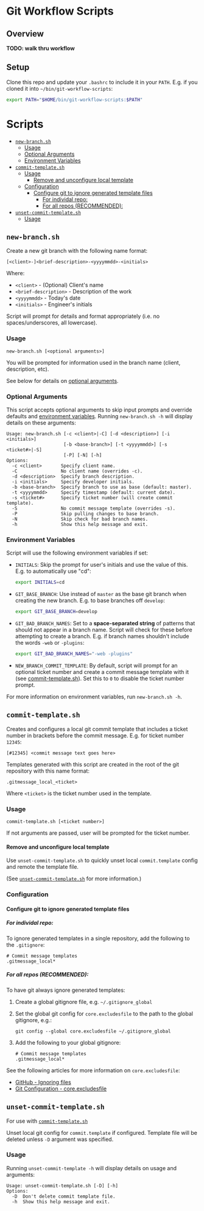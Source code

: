 # Git Workflow Scripts

## Overview

**TODO: walk thru workflow**

## Setup

Clone this repo and update your `.bashrc` to include it in your `PATH`. E.g. if
you cloned it into `~/bin/git-workflow-scripts`:

```bash
export PATH="$HOME/bin/git-workflow-scripts:$PATH"
```

# Scripts

<!-- vim-markdown-toc GFM -->

* [`new-branch.sh`](#new-branchsh)
    * [Usage](#usage)
    * [Optional Arguments](#optional-arguments)
    * [Environment Variables](#environment-variables)
* [`commit-template.sh`](#commit-templatesh)
    * [Usage](#usage-1)
        * [Remove and unconfigure local template](#remove-and-unconfigure-local-template)
    * [Configuration](#configuration)
        * [Configure git to ignore generated template files](#configure-git-to-ignore-generated-template-files)
            * [For individal repo:](#for-individal-repo)
            * [For all repos (RECOMMENDED):](#for-all-repos-recommended)
* [`unset-commit-template.sh`](#unset-commit-templatesh)
    * [Usage](#usage-2)

<!-- vim-markdown-toc -->

## `new-branch.sh`

Create a new git branch with the following name format:

```
[<client>-]<brief-description>-<yyyymmdd>-<initials>
```

Where:

  - `<client>` - (Optional) Client's name
  - `<brief-description>` - Description of the work
  - `<yyyymmdd>` - Today's date
  - `<initials>` - Engineer's initials

Script will prompt for details and format appropriately (i.e. no
spaces/underscores, all lowercase).

### Usage

```
new-branch.sh [<optional arguments>]
```

You will be prompted for information used in the branch name (client,
description, etc). 

See below for details on [optional arguments](#optional-arguments).

### Optional Arguments

This script accepts optional arguments to skip input prompts and override
defaults and [environment variables](#environment-variables). Running
`new-branch.sh -h` will display details on these arguments:

```
Usage: new-branch.sh [-c <client>|-C] [-d <description>] [-i <initials>]
                     [-b <base-branch>] [-t <yyyymmdd>] [-s <ticket#>|-S]
                     [-P] [-N] [-h]
Options:
  -c <client>       Specify client name.
  -C                No client name (overrides -c).
  -d <description>  Specify branch description.
  -i <initials>     Specify developer initials.
  -b <base-branch>  Specify branch to use as base (default: master).
  -t <yyyymmdd>     Specify timestamp (default: current date).
  -s <ticket#>      Specify ticket number (will create commit template).
  -S                No commit message template (overrides -s).
  -P                Skip pulling changes to base branch.
  -N                Skip check for bad branch names.
  -h                Show this help message and exit.
```

### Environment Variables

Script will use the following environment variables if set:

- `INITIALS`: Skip the prompt for user's initials and use the value of this.
  E.g. to automatically use "cd":

    ```bash
    export INITIALS=cd
    ```

- `GIT_BASE_BRANCH`: Use instead of `master` as the base git branch when
  creating the new branch. E.g. to base branches off `develop`:

    ```bash
    export GIT_BASE_BRANCH=develop    
    ```

- `GIT_BAD_BRANCH_NAMES`: Set to a **space-separated string** of patterns that
  should not appear in a branch name. Script will check for these before
  attempting to create a branch. E.g. if branch names shouldn't include the
  words `-web` or `-plugins`:

    ```bash
    export GIT_BAD_BRANCH_NAMES="-web -plugins"
    ```

- `NEW_BRANCH_COMMIT_TEMPLATE`: By default, script will prompt for an optional
  ticket number and create a commit message template with it (see
  [commit-template.sh](#commit-templatesh)). Set this to `0` to disable the
  ticket number prompt.

For more information on environment variables, run `new-branch.sh -h`.


## `commit-template.sh`

Creates and configures a local git commit template that includes a ticket number
in brackets before the commit message. E.g. for ticket number `12345`:

 ```
 [#12345] <commit message text goes here>
 ```

Templates generated with this script are created in the root of the git
repository with this name format:

 ```
 .gitmessage_local_<ticket>
 ```

Where `<ticket>` is the ticket number used in the template.

### Usage

```
commit-template.sh [<ticket number>]
```

If not arguments are passed, user will be prompted for the ticket number.

#### Remove and unconfigure local template

Use `unset-commit-template.sh` to quickly unset local `commit.template` config
and remote the template file.

(See [`unset-commit-template.sh`](#unset-commit-templatesh) for more
information.)

### Configuration

#### Configure git to ignore generated template files

##### For individal repo:

To ignore generated templates in a single repository, add the following to the
`.gitignore`:

```
# Commit message templates
.gitmessage_local*
```

##### For all repos (RECOMMENDED):

To have git always ignore generated templates:

1. Create a global gitignore file, e.g. `~/.gitignore_global`
2. Set the global git config for `core.excludesfile` to the path to the global
   gitignore, e.g.:

    ```
    git config --global core.excludesfile ~/.gitignore_global
    ```

3. Add the following to your global gitignore:

    ```
    # Commit message templates
    .gitmessage_local*
    ```

See the following articles for more information on `core.excludesfile`:

- [GitHub - Ignoring files](https://docs.github.com/en/github/using-git/ignoring-files#configuring-ignored-files-for-all-repositories-on-your-computer)
- [Git Configuration - core.excludesfile](https://git-scm.com/book/en/v2/Customizing-Git-Git-Configuration#_core_excludesfile)


## `unset-commit-template.sh`

For use with [`commit-template.sh`](#commit-templatesh)

Unset local git config for `commit.template` if configured. Template file will
be deleted unless `-D` argument was specified.

### Usage

Running `unset-commit-template -h` will display details on usage and arguments:

```
Usage: unset-commit-template.sh [-D] [-h]
Options:
  -D  Don't delete commit template file.
  -h  Show this help message and exit.
```

